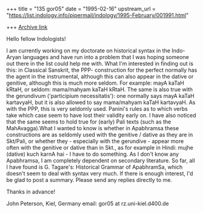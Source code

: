 +++
title = "135 gor05"
date = "1995-02-16"
upstream_url = "https://list.indology.info/pipermail/indology/1995-February/001991.html"

+++
[Archive link](https://list.indology.info/pipermail/indology/1995-February/001991.html)

Hello fellow Indologists!

I am currently working on my doctorate on historical syntax in the Indo-
Aryan languages and have run into a problem that I was hoping someone out 
there in the list could help me with.
What I'm interested in finding out is this: in Classical Sanskrit, the PPP-
construction for the perfect normally has the agent in the instrumental, 
although this can also appear in the dative or genitive, although this is 
much more seldom. For example: mayA kaTaH kRtaH, or seldom: mama/mahyam 
kaTaH kRtaH.
The same is also true with the gerundivum ('participium 
necessitatis'): one normally says mayA kaTaH kartavyaH, but it is also 
allowed to say mama/mahyam kaTaH kartavyaH. As with the PPP, this is very 
seldomly used. Panini's rules as to which verbs take which case seem to 
have lost their validity early on.
I have also noticed that the same seems to hold true for (early) Pali texts 
(such as the MahAvagga).What I wanted to know is whether in Apabhramsa these 
constructions are as seldomly used with the genitive / dative as they are in 
Skt/Pali, or whether they - especially with the gerundive - appear more often 
with the genitive or dative than in Skt., as for example in Hindi:
mujhe (dative) kuch karnA hai - I have to do something. As I don't know any 
Apabhramsa, I am completely dependent on secondary literature. So far, all 
I have found is G. Tagare's: Historical Grammar of ApabhramSa, which doesn't 
seem to deal with syntax very much.
If there is enough interest, I'd be glad to post a summary. Please send any 
replies directly to me.

Thanks in advance!

John Peterson, Kiel, Germany
email: gor05 at rz.uni-kiel.d400.de





